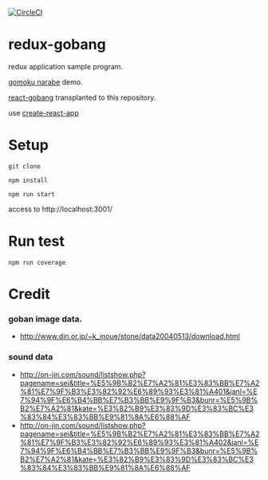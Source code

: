 [![CircleCI](https://circleci.com/gh/gtakat/typescript-gobang.svg?style=svg)](https://circleci.com/gh/gtakat/typescript-gobang)

# redux-gobang

redux application sample program.

[gomoku narabe](https://ja.wikipedia.org/wiki/%E4%BA%94%E7%9B%AE%E4%B8%A6%E3%81%B9) demo.

[react-gobang](https://github.com/gtakat/react-gobang) transplanted to this repository.

use [create-react-app](https://github.com/facebookincubator/create-react-app)


# Setup

`git clone`

`npm install`

`npm run start`

access to http://localhost:3001/


# Run test
`npm run coverage`


# Credit

### goban image data.
- http://www.din.or.jp/~k_inoue/stone/data20040513/download.html
  
### sound data
- http://on-jin.com/sound/listshow.php?pagename=sei&title=%E5%9B%B2%E7%A2%81%E3%83%BB%E7%A2%81%E7%9F%B3%E3%82%92%E6%89%93%E3%81%A401&janl=%E7%94%9F%E6%B4%BB%E7%B3%BB%E9%9F%B3&bunr=%E5%9B%B2%E7%A2%81&kate=%E3%82%B9%E3%83%9D%E3%83%BC%E3%83%84%E3%83%BB%E9%81%8A%E6%88%AF
- http://on-jin.com/sound/listshow.php?pagename=sei&title=%E5%9B%B2%E7%A2%81%E3%83%BB%E7%A2%81%E7%9F%B3%E3%82%92%E6%89%93%E3%81%A402&janl=%E7%94%9F%E6%B4%BB%E7%B3%BB%E9%9F%B3&bunr=%E5%9B%B2%E7%A2%81&kate=%E3%82%B9%E3%83%9D%E3%83%BC%E3%83%84%E3%83%BB%E9%81%8A%E6%88%AF
